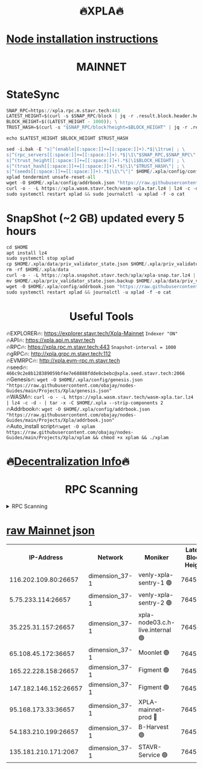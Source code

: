 <h1 align="center"> 🔥XPLA🔥</h1>

[Node installation instructions](https://github.com/obajay/nodes-Guides/tree/main/Projects/Xpla)
=
<h1 align="center"> MAINNET</h1>

# StateSync
```python
SNAP_RPC=https://xpla.rpc.m.stavr.tech:443
LATEST_HEIGHT=$(curl -s $SNAP_RPC/block | jq -r .result.block.header.height); \
BLOCK_HEIGHT=$((LATEST_HEIGHT - 1000)); \
TRUST_HASH=$(curl -s "$SNAP_RPC/block?height=$BLOCK_HEIGHT" | jq -r .result.block_id.hash)

echo $LATEST_HEIGHT $BLOCK_HEIGHT $TRUST_HASH

sed -i.bak -E "s|^(enable[[:space:]]+=[[:space:]]+).*$|\1true| ; \
s|^(rpc_servers[[:space:]]+=[[:space:]]+).*$|\1\"$SNAP_RPC,$SNAP_RPC\"| ; \
s|^(trust_height[[:space:]]+=[[:space:]]+).*$|\1$BLOCK_HEIGHT| ; \
s|^(trust_hash[[:space:]]+=[[:space:]]+).*$|\1\"$TRUST_HASH\"| ; \
s|^(seeds[[:space:]]+=[[:space:]]+).*$|\1\"\"|" $HOME/.xpla/config/config.toml
xplad tendermint unsafe-reset-all
wget -O $HOME/.xpla/config/addrbook.json "https://raw.githubusercontent.com/obajay/nodes-Guides/main/Projects/Xpla/addrbook.json"
curl -o - -L https://xpla.wasm.stavr.tech/wasm-xpla.tar.lz4 | lz4 -c -d - | tar -x -C $HOME/.xpla --strip-components 2
sudo systemctl restart xplad && sudo journalctl -u xplad -f -o cat
```
# SnapShot (~2 GB) updated every 5 hours
```python
cd $HOME
apt install lz4
sudo systemctl stop xplad
cp $HOME/.xpla/data/priv_validator_state.json $HOME/.xpla/priv_validator_state.json.backup
rm -rf $HOME/.xpla/data
curl -o - -L https://xpla.snapshot.stavr.tech/xpla/xpla-snap.tar.lz4 | lz4 -c -d - | tar -x -C $HOME/.xpla --strip-components 2
mv $HOME/.xpla/priv_validator_state.json.backup $HOME/.xpla/data/priv_validator_state.json
wget -O $HOME/.xpla/config/addrbook.json "https://raw.githubusercontent.com/obajay/nodes-Guides/main/Projects/Xpla/addrbook.json"
sudo systemctl restart xplad && journalctl -u xplad -f -o cat
```

 <h1 align="center"> Useful Tools</h1>

🔥EXPLORER🔥:     https://explorer.stavr.tech/Xpla-Mainnet        `Indexer "ON"` \
🔥API🔥:          https://xpla.api.m.stavr.tech \
🔥RPC🔥:          https://xpla.rpc.m.stavr.tech:443              `Snapshot-interval = 1000` \
🔥gRPC🔥:         http://xpla.grpc.m.stavr.tech:112 \
🔥EVMRPC🔥:       http://xpla.evm-rpc.m.stavr.tech \
🔥seed🔥:      `466c9c2e8b128389059bf4e7e68888fdde8cbebc@xpla.seed.stavr.tech:2066` \
🔥Genesis🔥:   `wget -O $HOME/.xpla/config/genesis.json "https://raw.githubusercontent.com/obajay/nodes-Guides/main/Projects/Xpla/genesis.json"` \
🔥WASM🔥:      `curl -o - -L https://xpla.wasm.stavr.tech/wasm-xpla.tar.lz4 | lz4 -c -d - | tar -x -C $HOME/.xpla --strip-components 2` \
🔥Addrbook🔥:  `wget -O $HOME/.xpla/config/addrbook.json "https://raw.githubusercontent.com/obajay/nodes-Guides/main/Projects/Xpla/addrbook.json"` \
🔥Auto_install script🔥:`wget -O xplam https://raw.githubusercontent.com/obajay/nodes-Guides/main/Projects/Xpla/xplam && chmod +x xplam && ./xplam`

🔥[Decentralization Info](https://github.com/obajay/StateSync-snapshots/tree/main/Projects/Xpla/Decentralization)🔥
=
<h1 align="center"> RPC Scanning</h1>

<details>
<summary>RPC Scanning</summary>

<h2 align="center"> We scan nodes in real time every 4 hours. And we provide the final result of RPC endpoints.
We cannot influence the operation of these nodes in any way. </h2>


```python
If Voting Power is higher than 0 --> then the Node is a validator of the network and may be subject to attack and be a potential threat to the chain.
```
```python
We marked such validators with a red symbol
```

</details>

[raw Mainnet json](https://rpc-check.xplam.stavr.tech/xplam/rpc-xplam-result.json)
=


<table><tr><th>IP-Address</th><th>Network</th><th>Moniker</th><th>Latest Block Height</th><th>Earliest Block Height</th><th>Catching Up</th><th>Tx Index</th><th>Voting Power</th><th>Scan Time</th></tr><tr><td>116.202.109.80:26657</td><td>dimension_37-1</td><td>venly-xpla-sentry-1 🟢</td><td>7645641</td><td>0</td><td>False</td><td>on</td><td>0</td><td>2024-02-10T03:05:00.623220800UTC</td></tr><tr><td>5.75.233.114:26657</td><td>dimension_37-1</td><td>venly-xpla-sentry-2 🟢</td><td>7645647</td><td>0</td><td>False</td><td>on</td><td>0</td><td>2024-02-10T03:05:36.549999684UTC</td></tr><tr><td>35.225.31.157:26657</td><td>dimension_37-1</td><td>xpla-node03.c.h-live.internal 🟢</td><td>7645645</td><td>1</td><td>False</td><td>on</td><td>0</td><td>2024-02-10T03:05:26.023098049UTC</td></tr><tr><td>65.108.45.172:36657</td><td>dimension_37-1</td><td>Moonlet 🟢</td><td>7645655</td><td>1</td><td>False</td><td>on</td><td>0</td><td>2024-02-10T03:06:22.255090787UTC</td></tr><tr><td>165.22.228.158:26657</td><td>dimension_37-1</td><td>Figment 🟢</td><td>7645652</td><td>5942092</td><td>False</td><td>on</td><td>0</td><td>2024-02-10T03:06:06.090715618UTC</td></tr><tr><td>147.182.146.152:26657</td><td>dimension_37-1</td><td>Figment 🟢</td><td>7645655</td><td>5942092</td><td>False</td><td>on</td><td>0</td><td>2024-02-10T03:06:21.932187335UTC</td></tr><tr><td>95.168.173.33:36657</td><td>dimension_37-1</td><td>XPLA-mainnet-prod 🔴</td><td>7645654</td><td>7395654</td><td>False</td><td>on</td><td>1134</td><td>2024-02-10T03:06:19.082098693UTC</td></tr><tr><td>54.183.210.199:26657</td><td>dimension_37-1</td><td>B-Harvest 🟢</td><td>7645649</td><td>7631638</td><td>False</td><td>off</td><td>0</td><td>2024-02-10T03:05:51.027804469UTC</td></tr><tr><td>135.181.210.171:2067</td><td>dimension_37-1</td><td>STAVR-Service 🟢</td><td>7645653</td><td>7644001</td><td>False</td><td>on</td><td>0</td><td>2024-02-10T03:06:14.705175220UTC</td></tr></table>